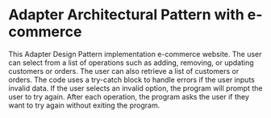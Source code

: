 # Adapter Architectural Pattern with e-commerce

This Adapter Design Pattern implementation e-commerce website. The user can select from a list of operations such as adding, removing, or updating customers or orders. The user can also retrieve a list of customers or orders. The code uses a try-catch block to handle errors if the user inputs invalid data. If the user selects an invalid option, the program will prompt the user to try again. After each operation, the program asks the user if they want to try again without exiting the program.
